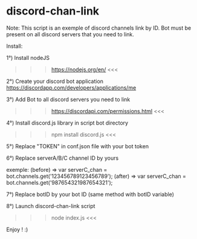 # discord-chan-link

Note:
This script is an exemple of discord channels link by ID.
Bot must be present on all discord servers that you need to link.

Install:

1°) Install nodeJS
>>> https://nodejs.org/en/ <<<

2°) Create your discord bot application
https://discordapp.com/developers/applications/me

3°) Add Bot to all discord servers you need to link
>>> https://discordapi.com/permissions.html <<<

4°) Install discord.js library in script bot directory
>>> npm install discord.js <<<

5°) Replace "TOKEN" in conf.json file with your bot token

6°) Replace serverA/B/C channel ID by yours

exemple: 
(before) => var serverC_chan = bot.channels.get('123456789123456789');
(after) => var serverC_chan = bot.channels.get('987654321987654321');

7°) Replace botID by your bot ID (same method with botID variable)

8°) Launch discord-chan-link script
>>> node index.js <<<

Enjoy ! :)


